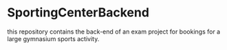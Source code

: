 # SportingCenterBackend
this repository contains the back-end of an exam project for bookings for a large gymnasium sports activity.
